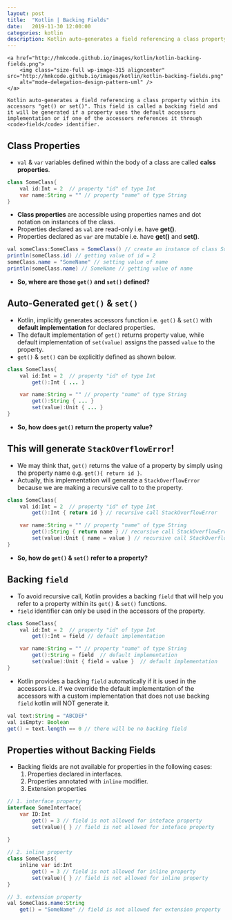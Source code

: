 ```yaml
---
layout: post
title:  "Kotlin | Backing Fields"
date:   2019-11-30 12:00:00
categories: kotlin
description: Kotlin auto-generates a field referencing a class property within its accessors "get() or set()". This field is called a backing field and it will be generated if a property uses the default accessors implementation or if one of the accessors references it through field identifier
---
```

 

<p style="text-align: justify;">
	
	<a href="http://hmkcode.github.io/images/kotlin/kotlin-backing-fields.png">
		<img class="size-full wp-image-315 aligncenter" src="http://hmkcode.github.io/images/kotlin/kotlin-backing-fields.png" 
		alt="mode-delegation-design-pattern-uml" />
	</a>
	
	Kotlin auto-generates a field referencing a class property within its accessors "get() or set()". This field is called a backing field and it will be generated if a property uses the default accessors implementation or if one of the accessors references it through <code>field</code> identifier.
</p>


## **Class Properties**

- `val` & `var` variables defined within the body of a class are called **calss properties**.

```java
class SomeClass{
    val id:Int = 2  // property "id" of type Int
    var name:String = "" // property "name" of type String
}
```

- **Class properties** are accessible using properties names and dot notation on instances of the class.
- Properties declared as `val` are read-only i.e. have **get()**.
- Properties declared as `var` are mutable i.e. have **get()** and **set()**.

```java
val someClass:SomeClass = SomeClass() // create an instance of class SomeClass
println(someClass.id) // getting value of id = 2
someClass.name = "SomeName" // setting value of name
println(someClass.name) // SomeName // getting value of name

```

- **So, where are those `get()` and `set()` defined?**

## **Auto-Generated `get()` & `set()`**

- Kotlin, implicitly generates accessors function i.e. `get()` & `set()` with **default implementation** for declared properties.
- The default implementation of `get()` returns property value, while default implementation of `set(value)` assigns the passed `value` to the property.
- `get()` & `set()` can be explicitly defined as shown below.

```java
class SomeClass{
    val id:Int = 2  // property "id" of type Int
        get():Int { ... }

    var name:String = "" // property "name" of type String
        get():String { ... }
        set(value):Unit { ... }
}
```

- **So, how does `get()` return the property value?**

## **This will generate `StackOverflowError`!**

- We may think that, `get()` returns the value of a property by simply using the property name e.g. `get(){ return id }`.
- Actually, this implementation will generate a `StackOverflowError` because we are making a recursive call to to the property.

```java
class SomeClass{
    val id:Int = 2  // property "id" of type Int
        get():Int { return id } // recursive call StackOverflowError

    var name:String = "" // property "name" of type String
        get():String { return name } // recursive call StackOverflowError
        set(value):Unit { name = value } // recursive call StackOverflowError
}
```

- **So, how do `get()` & `set()` refer to a property?**

## **Backing `field`**

- To avoid recursive call, Kotlin provides a backing `field` that will help you refer to a property within its `get()` & `set()` functions.
- `field` identifier can only be used in the accessors of the property.


```java
class SomeClass{
    val id:Int = 2  // property "id" of type Int
        get():Int = field // default implementation

    var name:String = "" // property "name" of type String
        get():String = field  // default implementation
        set(value):Unit { field = value }  // default implementation
}
```

- Kotlin provides a backing `field` automatically if it is used in the accessors i.e. if we override the default implementation of the accessors with a custom implementation that does not use backing `field` kotlin will NOT generate it.

```java
val text:String = "ABCDEF"
val isEmpty: Boolean
get() = text.length == 0 // there will be no backing field
```

## **Properties without Backing Fields**

- Backing fields are not available for properties in the following cases:
    1. Properties declared in interfaces.
    2. Properties annotated with `inline` modifier.
    3. Extension properties


```java
// 1. interface property
interface SomeInterface{
    var ID:Int 
    	get() = 3 // field is not allowed for inteface property
    	set(value){ } // field is not allowed for inteface property
    	
}

// 2. inline property
class SomeClass{
    inline var id:Int
    	get() = 3 // field is not allowed for inline property
    	set(value){ } // field is not allowed for inline property
}

// 3. extension property
val SomeClass.name:String
	get() = "SomeName" // field is not allowed for extension property
```    






